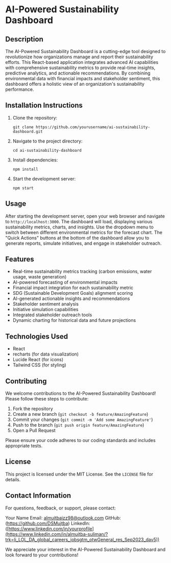 # AI-Powered Sustainability Dashboard

## Description
The AI-Powered Sustainability Dashboard is a cutting-edge tool designed to revolutionize how organizations manage and report their sustainability efforts. This React-based application integrates advanced AI capabilities with comprehensive sustainability metrics to provide real-time insights, predictive analytics, and actionable recommendations. By combining environmental data with financial impacts and stakeholder sentiment, this dashboard offers a holistic view of an organization's sustainability performance.

## Installation Instructions
1. Clone the repository:
   ```
   git clone https://github.com/yourusername/ai-sustainability-dashboard.git
   ```
2. Navigate to the project directory:
   ```
   cd ai-sustainability-dashboard
   ```
3. Install dependencies:
   ```
   npm install
   ```
4. Start the development server:
   ```
   npm start
   ```

## Usage
After starting the development server, open your web browser and navigate to `http://localhost:3000`. The dashboard will load, displaying various sustainability metrics, charts, and insights. Use the dropdown menu to switch between different environmental metrics for the forecast chart. The "Quick Actions" buttons at the bottom of the dashboard allow you to generate reports, simulate initiatives, and engage in stakeholder outreach.

## Features
- Real-time sustainability metrics tracking (carbon emissions, water usage, waste generation)
- AI-powered forecasting of environmental impacts
- Financial impact integration for each sustainability metric
- SDG (Sustainable Development Goals) alignment scoring
- AI-generated actionable insights and recommendations
- Stakeholder sentiment analysis
- Initiative simulation capabilities
- Integrated stakeholder outreach tools
- Dynamic charting for historical data and future projections

## Technologies Used
- React
- recharts (for data visualization)
- Lucide React (for icons)
- Tailwind CSS (for styling)

## Contributing
We welcome contributions to the AI-Powered Sustainability Dashboard! Please follow these steps to contribute:

1. Fork the repository
2. Create a new branch (`git checkout -b feature/AmazingFeature`)
3. Commit your changes (`git commit -m 'Add some AmazingFeature'`)
4. Push to the branch (`git push origin feature/AmazingFeature`)
5. Open a Pull Request

Please ensure your code adheres to our coding standards and includes appropriate tests.

## License
This project is licensed under the MIT License. See the `LICENSE` file for details.

## Contact Information
For questions, feedback, or support, please contact:

Your Name
Email: almujtbaizz98@outlook.com
GitHub: (https://github.com/DSMujtba)
LinkedIn: ([https://www.linkedin.com/in/yourprofile](https://www.linkedin.com/in/almujtba-suliman/?trk=li_LOL_DA_global_careers_jobsgtm_otwGeneral_res_Sep2023_dav5))

We appreciate your interest in the AI-Powered Sustainability Dashboard and look forward to your contributions!

